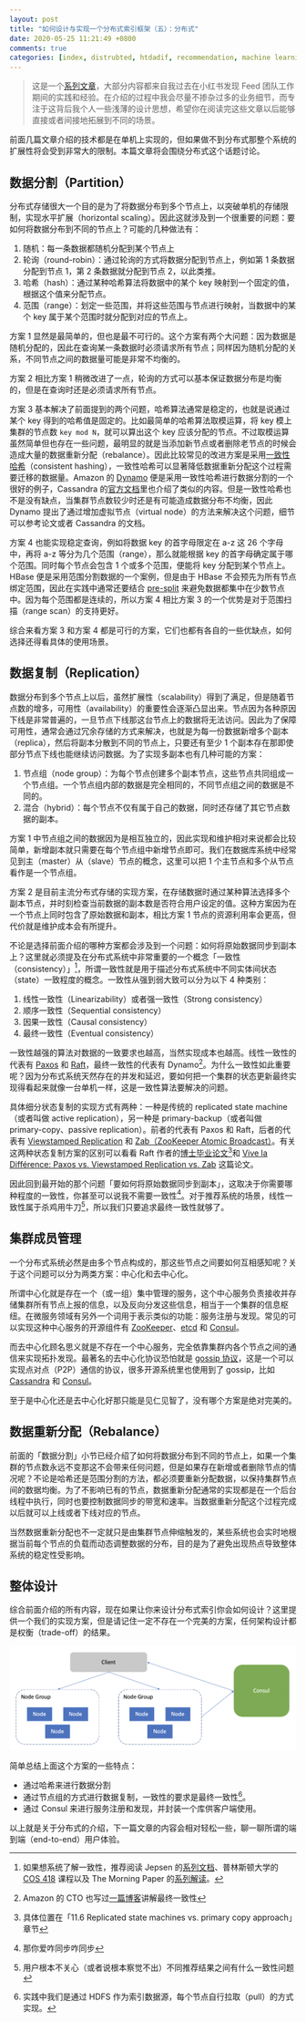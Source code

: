 ```yaml
---
layout: post
title: "如何设计与实现一个分布式索引框架（五）：分布式"
date: 2020-05-25 11:21:49 +0800
comments: true
categories: [index, distrubted, htdadif, recommendation, machine learning]
---
```


> 这是一个[系列文章](/categories/htdadif/)，大部分内容都来自我过去在小红书发现 Feed 团队工作期间的实践和经验。在介绍的过程中我会尽量不掺杂过多的业务细节，而专注于这背后我个人一些浅薄的设计思想，希望你在阅读完这些文章以后能够直接或者间接地拓展到不同的场景。

前面几篇文章介绍的技术都是在单机上实现的，但如果做不到分布式那整个系统的扩展性将会受到非常大的限制。本篇文章将会围绕分布式这个话题讨论。

<!-- more -->

## 数据分割（Partition）

分布式存储很大一个目的是为了将数据分布到多个节点上，以突破单机的存储限制，实现水平扩展（horizontal scaling）。因此这就涉及到一个很重要的问题：要如何将数据分布到不同的节点上？可能的几种做法有：

1. 随机：每一条数据都随机分配到某个节点上
2. 轮询（round-robin）：通过轮询的方式将数据分配到节点上，例如第 1 条数据分配到节点 1，第 2 条数据就分配到节点 2，以此类推。
3. 哈希（hash）：通过某种哈希算法将数据中的某个 key 映射到一个固定的值，根据这个值来分配节点。
4. 范围（range）：划定一些范围，并将这些范围与节点进行映射，当数据中的某个 key 属于某个范围时就分配到对应的节点上。

方案 1 显然是最简单的，但也是最不可行的。这个方案有两个大问题：因为数据是随机分配的，因此在查询某一条数据时必须请求所有节点；同样因为随机分配的关系，不同节点之间的数据量可能是非常不均衡的。

方案 2 相比方案 1 稍微改进了一点，轮询的方式可以基本保证数据分布是均衡的，但是在查询时还是必须请求所有节点。

方案 3 基本解决了前面提到的两个问题，哈希算法通常是稳定的，也就是说通过某个 key 得到的哈希值是固定的。比如最简单的哈希算法取模运算，将 key 模上集群的节点数 `key mod N`，就可以算出这个 key 应该分配的节点。不过取模运算虽然简单但也存在一些问题，最明显的就是当添加新节点或者删除老节点的时候会造成大量的数据重新分配（rebalance）。因此比较常见的改进方案是采用[一致性哈希](https://en.wikipedia.org/wiki/Consistent_hashing)（consistent hashing），一致性哈希可以显著降低数据重新分配这个过程需要迁移的数据量。Amazon 的 [Dynamo](https://www.allthingsdistributed.com/files/amazon-dynamo-sosp2007.pdf) 便是采用一致性哈希进行数据分割的一个很好的例子，Cassandra 的[官方文档](https://cassandra.apache.org/doc/latest/architecture/dynamo.html)里也介绍了类似的内容。但是一致性哈希也不是没有缺点，当集群节点数较少时还是有可能造成数据分布不均衡，因此 Dynamo 提出了通过增加虚拟节点（virtual node）的方法来解决这个问题，细节可以参考论文或者 Cassandra 的文档。

方案 4 也能实现稳定查询，例如将数据 key 的首字母限定在 a-z 这 26 个字母中，再将 a-z 等分为几个范围（range），那么就能根据 key 的首字母确定属于哪个范围。同时每个节点会包含 1 个或多个范围，便能将 key 分配到某个节点上。HBase 便是采用范围分割数据的一个案例，但是由于 HBase 不会预先为所有节点绑定范围，因此在实践中通常还要结合 [pre-split](https://hbase.apache.org/book.html#tricks.pre-split) 来避免数据都集中在少数节点中。因为每个范围都是连续的，所以方案 4 相比方案 3 的一个优势是对于范围扫描（range scan）的支持更好。

综合来看方案 3 和方案 4 都是可行的方案，它们也都有各自的一些优缺点，如何选择还得看具体的使用场景。

## 数据复制（Replication）

数据分布到多个节点上以后，虽然扩展性（scalability）得到了满足，但是随着节点数的增多，可用性（availability）的重要性会逐渐凸显出来。节点因为各种原因下线是非常普遍的，一旦节点下线那这台节点上的数据将无法访问。因此为了保障可用性，通常会通过冗余存储的方式来解决，也就是为每一份数据新增多个副本（replica），然后将副本分散到不同的节点上，只要还有至少 1 个副本存在那即使部分节点下线也能继续访问数据。为了实现多副本也有几种可能的方案：

1. 节点组（node group）：为每个节点创建多个副本节点，这些节点共同组成一个节点组。一个节点组内部的数据是完全相同的，不同节点组之间的数据是不同的。
2. 混合（hybrid）：每个节点不仅有属于自己的数据，同时还存储了其它节点数据的副本。

方案 1 中节点组之间的数据因为是相互独立的，因此实现和维护相对来说都会比较简单，新增副本就只需要在每个节点组中新增节点即可。我们在数据库系统中经常见到主（master）从（slave）节点的概念，这里可以把 1 个主节点和多个从节点看作是一个节点组。

方案 2 是目前主流分布式存储的实现方案，在存储数据时通过某种算法选择多个副本节点，并时刻检查当前数据的副本数是否符合用户设定的值。这种方案因为在一个节点上同时包含了原始数据和副本，相比方案 1 节点的资源利用率会更高，但代价就是维护成本会有所提升。

不论是选择前面介绍的哪种方案都会涉及到一个问题：如何将原始数据同步到副本上？这里就必须提及在分布式系统中非常重要的一个概念「一致性（consistency）」[^1]，所谓一致性就是用于描述分布式系统中不同实体间状态（state）一致程度的概念。一致性从强到弱大致可以分为以下 4 种类别：

1. 线性一致性（Linearizability）或者强一致性（Strong consistency）
2. 顺序一致性（Sequential consistency）
3. 因果一致性（Causal consistency）
4. 最终一致性（Eventual consistency）

一致性越强的算法对数据的一致要求也越高，当然实现成本也越高。线性一致性的代表有 <a href="https://en.wikipedia.org/wiki/Paxos_(computer_science)">Paxos</a> 和 [Raft](https://raft.github.io)，最终一致性的代表有 Dynamo[^2]。为什么一致性如此重要呢？因为分布式系统天然存在的并发和延迟，要如何把一个集群的状态更新最终实现得看起来就像一台单机一样，这是一致性算法要解决的问题。

具体细分状态复制的实现方式有两种：一种是传统的 replicated state machine（或者叫做 active replication），另一种是 primary-backup（或者叫做 primary-copy、passive replication）。前者的代表有 Paxos 和 Raft，后者的代表有 [Viewstamped Replication](http://www.cs.princeton.edu/courses/archive/fall09/cos518/papers/viewstamped.pdf) 和 [Zab（ZooKeeper Atomic Broadcast）](https://marcoserafini.github.io/papers/zab.pdf)。有关这两种状态复制方案的区别可以看看 Raft 作者的[博士毕业论文](https://web.stanford.edu/~ouster/cgi-bin/papers/OngaroPhD.pdf)[^3]和 [Vive la Différence: Paxos vs. Viewstamped Replication vs. Zab](https://arxiv.org/abs/1309.5671) 这篇论文。

因此回到最开始的那个问题「要如何将原始数据同步到副本」，这取决于你需要哪种程度的一致性，你甚至可以说我不需要一致性[^4]。对于推荐系统的场景，线性一致性属于杀鸡用牛刀[^5]，所以我们只要追求最终一致性就够了。

## 集群成员管理

一个分布式系统必然是由多个节点构成的，那这些节点之间要如何互相感知呢？关于这个问题可以分为两类方案：中心化和去中心化。

所谓中心化就是存在一个（或一组）集中管理的服务，这个中心服务负责接收并存储集群所有节点上报的信息，以及反向分发这些信息，相当于一个集群的信息枢纽。在微服务领域有另外一个词用于表示类似的功能：服务注册与发现。常见的可以实现这种中心服务的开源组件有 [ZooKeeper](https://zookeeper.apache.org/)、[etcd](https://etcd.io) 和 [Consul](https://www.consul.io)。

而去中心化顾名思义就是不存在一个中心服务，完全依靠集群内各个节点之间的通信来实现拓扑发现。最著名的去中心化协议恐怕就是 [gossip 协议](https://en.wikipedia.org/wiki/Gossip_protocol)，这是一个可以实现点对点（P2P）通信的协议，很多开源系统里也使用到了 gossip，比如 [Cassandra](https://cassandra.apache.org/doc/latest/architecture/dynamo.html#distributed-cluster-membership-and-failure-detection) 和 [Consul](https://www.consul.io/docs/internals/gossip.html)。

至于是中心化还是去中心化好那只能是见仁见智了，没有哪个方案是绝对完美的。

## 数据重新分配（Rebalance）

前面的「数据分割」小节已经介绍了如何将数据分布到不同的节点上，如果一个集群的节点数永远不变那这不会带来任何问题，但是如果存在新增或者删除节点的情况呢？不论是哈希还是范围分割的方法，都必须要重新分配数据，以保持集群节点间的数据均衡。为了不影响已有的节点，数据重新分配通常的实现都是在一个后台线程中执行，同时也要控制数据同步的带宽和速率。当数据重新分配这个过程完成以后就可以上线或者下线对应的节点。

当然数据重新分配也不一定就只是由集群节点伸缩触发的，某些系统也会实时地根据当前每个节点的负载而动态调整数据的分布，目的是为了避免出现热点导致整体系统的稳定性受影响。

## 整体设计

综合前面介绍的所有内容，现在如果让你来设计分布式索引你会如何设计？这里提供一个我们的实现方案，但是请记住一定不存在一个完美的方案，任何架构设计都是权衡（trade-off）的结果。

![recommendation system distributed design](/images/posts/rec_sys_distributed_design.png)

简单总结上面这个方案的一些特点：

- 通过哈希来进行数据分割
- 通过节点组的方式进行数据复制，一致性的要求是最终一致性[^6]。
- 通过 Consul 来进行服务注册和发现，并封装一个库供客户端使用。

以上就是关于分布式的介绍，下一篇文章的内容会相对轻松一些，聊一聊所谓的端到端（end-to-end）用户体验。

[^1]: 如果想系统了解一致性，推荐阅读 Jepsen 的[系列文档](https://jepsen.io/consistency)、普林斯顿大学的 [COS 418](https://www.cs.princeton.edu/courses/archive/fall19/cos418) 课程以及 The Morning Paper 的[系列解读](https://blog.acolyer.org/2015/03/01/cant-we-all-just-agree)。
[^2]: Amazon 的 CTO 也写过[一篇博客](https://www.allthingsdistributed.com/2008/12/eventually_consistent.html)讲解最终一致性
[^3]: 具体位置在「11.6 Replicated state machines vs. primary copy approach」章节
[^4]: 那你爱咋同步咋同步
[^5]: 用户根本不关心（或者说根本察觉不出）不同推荐结果之间有什么一致性问题
[^6]: 实践中我们是通过 HDFS 作为索引数据源，每个节点自行拉取（pull）的方式实现。
